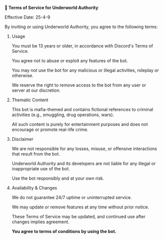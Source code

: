 **📄 Terms of Service for Underworld Authority**

Effective Date: 25-4-9

By inviting or using Underworld Authority, you agree to the following terms:
1. Usage

    You must be 13 years or older, in accordance with Discord's Terms of Service.

    You agree not to abuse or exploit any features of the bot.

    You may not use the bot for any malicious or illegal activities, roleplay or otherwise.

    We reserve the right to remove access to the bot from any user or server at our discretion.

2. Thematic Content

    This bot is mafia-themed and contains fictional references to criminal activities (e.g., smuggling, drug operations, wars).

    All such content is purely for entertainment purposes and does not encourage or promote real-life crime.

3. Disclaimer

    We are not responsible for any losses, misuse, or offensive interactions that result from the bot.

    Underworld Authority and its developers are not liable for any illegal or inappropriate use of the bot.

    Use the bot responsibly and at your own risk.

4. Availability & Changes

    We do not guarantee 24/7 uptime or uninterrupted service.

    We may update or remove features at any time without prior notice.

    These Terms of Service may be updated, and continued use after changes implies agreement.

    **You agree to terms of conditions by using the bot.**
